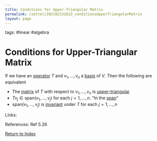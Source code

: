 ```yaml
---
title: Conditions for Upper-Triangular Matrix
permalink: /zettel/202102131623_conditionsUpperTriangularMatrix
layout: page
---
```

tags: #linear #algebra

# Conditions for Upper-Triangular Matrix

If we have an [operator](202102082104_operatorDefinition) $T$ and $v_1, \ldots, v_n$ a [basis](202102062154_basisDefinition) 
of $V$. Then the following are equivalent
- The [matrix](202102072233_matrixLinearMap) of $T$ with respect to $v_1, \ldots, v_n$ is [upper-triangular](202102131604_upperTriangularMatrix)
- $T v_j \in \mathrm{span}(v_1, \ldots, v_j)$ for each $j = 1, \ldots, n$. "In the [span](202102062022_spanDefinition)"
- $\mathrm{span}(v_1, \ldots, v_j)$ is [invariant](202102120907_invariantSubspace) under $T$ for each $j = 1, \ldots, n$

Links: 

References: Ref 5.26

[Return to Index](index)